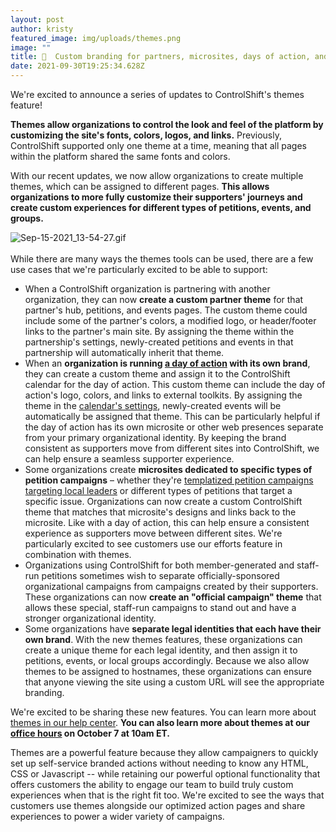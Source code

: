 ```yaml
---
layout: post
author: kristy
featured_image: img/uploads/themes.png
image: ""
title: 🎨  Custom branding for partners, microsites, days of action, and more!
date: 2021-09-30T19:25:34.628Z
---
```

We're excited to announce a series of updates to ControlShift's themes feature!

**Themes allow organizations to control the look and feel of the platform by customizing the site's fonts, colors, logos, and links.** Previously, ControlShift supported only one theme at a time, meaning that all pages within the platform shared the same fonts and colors.

With our recent updates, we now allow organizations to create multiple themes, which can be assigned to different pages. **This allows organizations to more fully customize their supporters' journeys and create custom experiences for different types of petitions, events, and groups.**

![Sep-15-2021_13-54-27.gif](https://support.controlshiftlabs.com/hc/article_attachments/4406528191631/Sep-15-2021_13-54-27.gif)\
\
While there are many ways the themes tools can be used, there are a few use cases that we're particularly excited to be able to support: 

* When a ControlShift organization is partnering with another organization, they can now **create a custom partner theme** for that partner's hub, petitions, and events pages. The custom theme could include some of the partner's colors, a modified logo, or header/footer links to the partner's main site. By assigning the theme within the partnership's settings, newly-created petitions and events in that partnership will automatically inherit that theme.
* When an **organization is running [a day of action](https://www.controlshiftlabs.com/feature/events/) with its own brand**, they can  create a custom theme and assign it to the ControlShift calendar for the day of action. This custom theme can include the day of action's logo, colors, and links to external toolkits. By assigning the theme in the [calendar's settings](https://www.controlshiftlabs.com/feature/events/), newly-created events will be automatically be assigned that theme. This can be particularly helpful if the day of action has its own microsite or other web presences separate from your primary organizational identity. By keeping the brand consistent as supporters move from different sites into ControlShift, we can help ensure a seamless supporter experience.
* Some organizations create **microsites dedicated to specific types of petition campaigns** – whether they're [templatized petition campaigns targeting local leaders](https://www.controlshiftlabs.com/feature/campaigns/efforts/) or different types of petitions that target a  specific issue. Organizations can now create a custom ControlShift theme that matches that microsite's designs and links back to the microsite. Like with a day of action, this can help ensure a consistent experience as supporters move between different sites. We're particularly excited to see customers use our efforts feature in combination with themes. 
* Organizations using ControlShift for both member-generated and staff-run petitions sometimes wish to separate officially-sponsored organizational campaigns from campaigns created by their supporters. These organizations can now **create an "official campaign" theme** that allows these special, staff-run campaigns to stand out and have a stronger organizational identity. 
* Some organizations have **separate legal identities that each have their own brand**. With the new themes features, these organizations can create a unique theme for each legal identity, and then assign it to petitions, events, or local groups accordingly. Because we also allow themes to be assigned to hostnames, these organizations can ensure that anyone viewing the site using a custom URL will see the appropriate branding.

We're excited to be sharing these new features. You can learn more about [themes in our help center](https://support.controlshiftlabs.com/hc/en-us/articles/4406443720847-Customizing-Your-Site-With-Themes). **You can also learn more about themes at our [office hours](https://team.controlshift.app/events/controlshift-office-hours-themes) on October 7 at 10am ET.**

Themes are a powerful feature because they allow campaigners to quickly set up self-service branded actions without needing to know any HTML, CSS or Javascript -- while retaining our powerful optional functionality that offers customers the ability to engage our team to build truly custom experiences when that is the right fit too. We're excited to see the ways that customers use themes alongside our optimized action pages and share experiences to power a wider variety of campaigns.